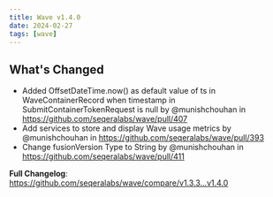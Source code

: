 ```yaml
---
title: Wave v1.4.0
date: 2024-02-27
tags: [wave]
---
```


## What's Changed
* Added OffsetDateTime.now() as default value of ts in WaveContainerRecord when timestamp in SubmitContainerTokenRequest is null by @munishchouhan in https://github.com/seqeralabs/wave/pull/407
* Add services to store and display Wave usage metrics  by @munishchouhan in https://github.com/seqeralabs/wave/pull/393
* Change fusionVersion Type to String by @munishchouhan in https://github.com/seqeralabs/wave/pull/411


**Full Changelog**: https://github.com/seqeralabs/wave/compare/v1.3.3...v1.4.0

